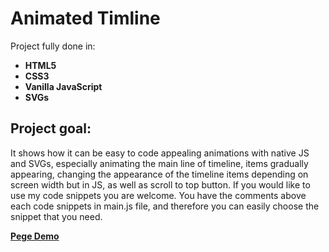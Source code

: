 # Animated Timline
Project fully done in:

- **HTML5**
- **CSS3**
- **Vanilla JavaScript**
- **SVGs**

## Project goal:
It shows how it can be easy to code appealing animations with native JS and SVGs, especially animating the main line of timeline, items gradually appearing, changing the appearance of the timeline items depending on screen width but in JS, as well as scroll to top button. If you would like to use my code snippets you are welcome. You have the comments above each code snippets in main.js file, and therefore you can easily choose the snippet that you need.

**[Pege Demo](https://geeeva.github.io/Animated-timeline/)**
